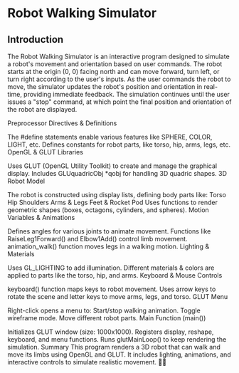 # Robot Walking Simulator 

## Introduction

The Robot Walking Simulator is an interactive program designed to simulate a robot's 
movement and orientation based on user commands. The robot starts at the origin (0, 0) 
facing north and can move forward, turn left, or turn right according to the user's inputs. 
As the user commands the robot to move, the simulator updates the robot's position and 
orientation in real-time, providing immediate feedback. The simulation continues until the 
user issues a "stop" command, at which point the final position and orientation of the robot 
are displayed.

Preprocessor Directives & Definitions

The #define statements enable various features like SPHERE, COLOR, LIGHT, etc.
Defines constants for robot parts, like torso, hip, arms, legs, etc.
OpenGL & GLUT Libraries

Uses GLUT (OpenGL Utility Toolkit) to create and manage the graphical display.
Includes GLUquadricObj *qobj for handling 3D quadric shapes.
3D Robot Model

The robot is constructed using display lists, defining body parts like:
Torso
Hip
Shoulders
Arms & Legs
Feet & Rocket Pod
Uses functions to render geometric shapes (boxes, octagons, cylinders, and spheres).
Motion Variables & Animations

Defines angles for various joints to animate movement.
Functions like RaiseLeg1Forward() and Elbow1Add() control limb movement.
animation_walk() function moves legs in a walking motion.
Lighting & Materials

Uses GL_LIGHTING to add illumination.
Different materials & colors are applied to parts like the torso, hip, and arms.
Keyboard & Mouse Controls

keyboard() function maps keys to robot movement.
Uses arrow keys to rotate the scene and letter keys to move arms, legs, and torso.
GLUT Menu

Right-click opens a menu to:
Start/stop walking animation.
Toggle wireframe mode.
Move different robot parts.
Main Function (main())

Initializes GLUT window (size: 1000x1000).
Registers display, reshape, keyboard, and menu functions.
Runs glutMainLoop() to keep rendering the simulation.
Summary
This program renders a 3D robot that can walk and move its limbs using OpenGL and GLUT. It includes lighting, animations, and interactive controls to simulate realistic movement. 🚀🤖

